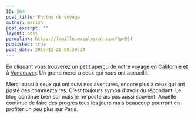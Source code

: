 ```yaml
---
ID: 564
post_title: Photos de voyage
author: marion
post_excerpt: ""
layout: post
permalink: https://famille.mazaleyrat.com/?p=564
published: true
post_date: 2010-12-22 00:39:24
---
```

En cliquant vous trouverez un petit aperçu de notre voyage en <a href="http://picasaweb.google.com/marion.barbierfendt/Californie?authkey=Gv1sRgCKXWlJuyub__Mg&amp;feat=directlink">Californie</a> et à <a href="http://picasaweb.google.com/marion.barbierfendt/Vancouver?authkey=Gv1sRgCKnM1eLOs6yljAE&amp;feat=directlink">Vancouver</a>. Un grand merci à ceux qui nous ont accueilli.

Merci aussi à ceux qui ont suivi nos aventures, encore plus à ceux qui ont posté des commentaires. C'est toujours sympa d'avoir du répondant. Le blog continue bien sûr mais je ne posterais pas aussi souvent. Anaëlle continue de faire des progrès tous les jours mais beaucoup pourront en profiter un peu plus sur Paris.